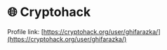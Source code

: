 # 🌐 Cryptohack

Profile link: [https://cryptohack.org/user/ghifarazka/](https://cryptohack.org/user/ghifarazka/)
